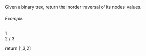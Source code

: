 Given a binary tree, return the inorder traversal of its nodes' values.

###### Example:
1
 \
  2
 /
3

return [1,3,2]
